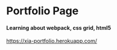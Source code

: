 # Portfolio Page
#### Learning about webpack, css grid, html5

https://xia-portfolio.herokuapp.com/
